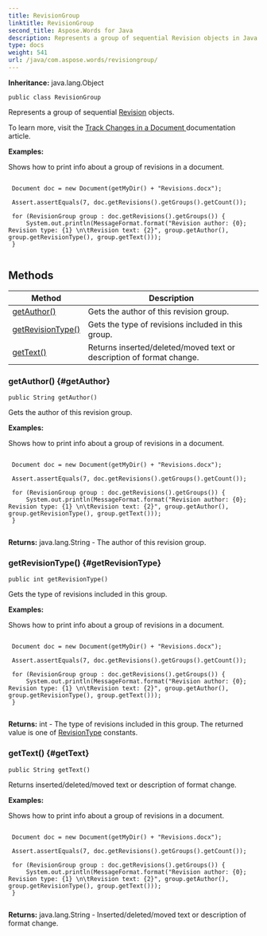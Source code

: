 ```yaml
---
title: RevisionGroup
linktitle: RevisionGroup
second_title: Aspose.Words for Java
description: Represents a group of sequential Revision objects in Java.
type: docs
weight: 541
url: /java/com.aspose.words/revisiongroup/
---
```


**Inheritance:**
java.lang.Object
```
public class RevisionGroup
```

Represents a group of sequential [Revision](../../com.aspose.words/revision/) objects.

To learn more, visit the [ Track Changes in a Document ][Track Changes in a Document] documentation article.

 **Examples:** 

Shows how to print info about a group of revisions in a document.

```

 Document doc = new Document(getMyDir() + "Revisions.docx");

 Assert.assertEquals(7, doc.getRevisions().getGroups().getCount());

 for (RevisionGroup group : doc.getRevisions().getGroups()) {
     System.out.println(MessageFormat.format("Revision author: {0}; Revision type: {1} \n\tRevision text: {2}", group.getAuthor(), group.getRevisionType(), group.getText()));
 }
 
```


[Track Changes in a Document]: https://docs.aspose.com/words/java/track-changes-in-a-document/
## Methods

| Method | Description |
| --- | --- |
| [getAuthor()](#getAuthor) | Gets the author of this revision group. |
| [getRevisionType()](#getRevisionType) | Gets the type of revisions included in this group. |
| [getText()](#getText) | Returns inserted/deleted/moved text or description of format change. |
### getAuthor() {#getAuthor}
```
public String getAuthor()
```


Gets the author of this revision group.

 **Examples:** 

Shows how to print info about a group of revisions in a document.

```

 Document doc = new Document(getMyDir() + "Revisions.docx");

 Assert.assertEquals(7, doc.getRevisions().getGroups().getCount());

 for (RevisionGroup group : doc.getRevisions().getGroups()) {
     System.out.println(MessageFormat.format("Revision author: {0}; Revision type: {1} \n\tRevision text: {2}", group.getAuthor(), group.getRevisionType(), group.getText()));
 }
 
```

**Returns:**
java.lang.String - The author of this revision group.
### getRevisionType() {#getRevisionType}
```
public int getRevisionType()
```


Gets the type of revisions included in this group.

 **Examples:** 

Shows how to print info about a group of revisions in a document.

```

 Document doc = new Document(getMyDir() + "Revisions.docx");

 Assert.assertEquals(7, doc.getRevisions().getGroups().getCount());

 for (RevisionGroup group : doc.getRevisions().getGroups()) {
     System.out.println(MessageFormat.format("Revision author: {0}; Revision type: {1} \n\tRevision text: {2}", group.getAuthor(), group.getRevisionType(), group.getText()));
 }
 
```

**Returns:**
int - The type of revisions included in this group. The returned value is one of [RevisionType](../../com.aspose.words/revisiontype/) constants.
### getText() {#getText}
```
public String getText()
```


Returns inserted/deleted/moved text or description of format change.

 **Examples:** 

Shows how to print info about a group of revisions in a document.

```

 Document doc = new Document(getMyDir() + "Revisions.docx");

 Assert.assertEquals(7, doc.getRevisions().getGroups().getCount());

 for (RevisionGroup group : doc.getRevisions().getGroups()) {
     System.out.println(MessageFormat.format("Revision author: {0}; Revision type: {1} \n\tRevision text: {2}", group.getAuthor(), group.getRevisionType(), group.getText()));
 }
 
```

**Returns:**
java.lang.String - Inserted/deleted/moved text or description of format change.
